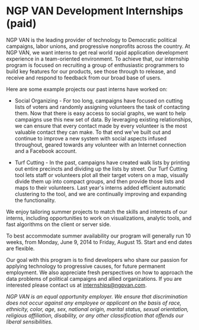 # NGP VAN Development Internships (paid)

NGP VAN is the leading provider of technology to Democratic political campaigns, labor unions, and progressive nonprofits across the country. At NGP VAN, we want interns to get real world rapid application development experience in a team-oriented environment. To achieve that, our internship program is focused on recruiting a group of enthusiastic programmers to build key features for our products, see those through to release, and receive and respond to feedback from our broad base of users.

Here are some example projects our past interns have worked on:

- Social Organizing - For too long, campaigns have focused on cutting lists of voters and randomly assigning volunteers the task of contacting them. Now that there is easy access to social graphs, we want to help campaigns use this new set of data. By leveraging existing relationships, we can ensure that every contact made by every volunteer is the most valuable contact they can make. To that end we've built out and continue to improve a new system with social aspects infused throughout, geared towards any volunteer with an Internet connection and a Facebook account.

- Turf Cutting - In the past, campaigns have created walk lists by printing out entire precincts and dividing up the lists by street. Our Turf Cutting tool lets staff or volunteers plot all their target voters on a map, visually divide them up into compact groups, and then provide those lists and maps to their volunteers. Last year's interns added efficient automatic clustering to the tool, and we are continually improving and expanding the functionality.

We enjoy tailoring summer projects to match the skills and interests of our interns, including opportunities to work on visualizations, analytic tools, and fast algorithms on the client or server side.

To best accommodate summer availability our program will generally run 10 weeks, from Monday, June 9, 2014 to Friday, August 15. Start and end dates are flexible. 

Our goal with this program is to find developers who share our passion for applying technology to progressive causes, for future permanent employment. We also appreciate fresh perspectives on how to approach the data problems of political campaigns and allied organizations. If you are interested please contact us at [internships@ngpvan.com](mailto:internships@ngpvan.com).

_NGP VAN is an equal opportunity employer. We ensure that discrimination does not occur against any employee or applicant on the basis of race, ethnicity, color, age, sex, national origin, marital status, sexual orientation, religious affiliation, disability, or any other classification that offends our liberal sensibilities._
